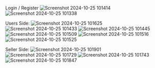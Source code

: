 Login / Register
![Screenshot 2024-10-25 101414](https://github.com/user-attachments/assets/4523227f-b100-4ec0-87bb-7f5564a8bf9a)
![Screenshot 2024-10-25 101338](https://github.com/user-attachments/assets/50e5efc1-3392-4f78-8461-17fc151cdccd)

Users Side:
![Screenshot 2024-10-25 101625](https://github.com/user-attachments/assets/9e67734e-c34b-4e4d-a542-6af019c2fa01)
![Screenshot 2024-10-25 101433](https://github.com/user-attachments/assets/6189e049-97e6-448b-ae7c-8c5be2019c40)
![Screenshot 2024-10-25 101445](https://github.com/user-attachments/assets/8967271c-2252-407e-b9af-ab2905caa900)
![Screenshot 2024-10-25 101509](https://github.com/user-attachments/assets/9907098b-4f63-498c-bc4a-ba4fe1a64cfa)
![Screenshot 2024-10-25 101516](https://github.com/user-attachments/assets/e0fd17ee-e110-4615-8b34-746bdfaef563)
![Screenshot 2024-10-25 101525](https://github.com/user-attachments/assets/128224c2-1327-458c-b234-cf3da7502a6c)

Seller Side:
![Screenshot 2024-10-25 101901](https://github.com/user-attachments/assets/be1c4b14-e7b6-4bec-8ee9-4f61ded9ff51)
![Screenshot 2024-10-25 101729](https://github.com/user-attachments/assets/a27d1f06-908f-4f30-bb82-eaca9575c30a)
![Screenshot 2024-10-25 101743](https://github.com/user-attachments/assets/b17cd594-40b1-477a-9e67-8e228c96b5d5)
![Screenshot 2024-10-25 101847](https://github.com/user-attachments/assets/f6bb6baa-62e0-456e-932f-45809d9fb267)
